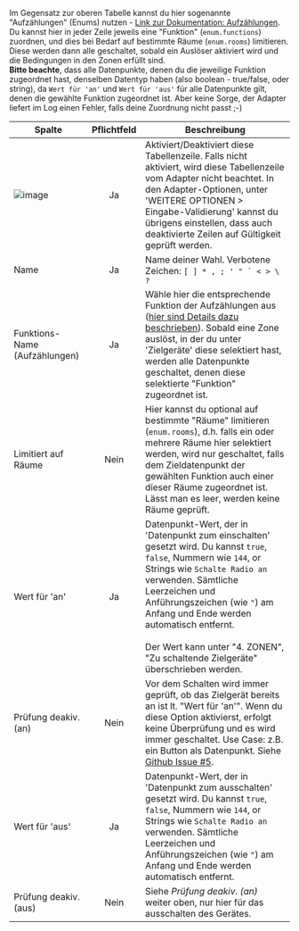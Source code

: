 Im Gegensatz zur oberen Tabelle kannst du hier sogenannte "Aufzählungen" (Enums) nutzen - [Link zur Dokumentation: Aufzählungen](https://www.iobroker.net/#de/documentation/admin/enums.md).
<br>Du kannst hier in jeder Zeile jeweils eine "Funktion" (`enum.functions`) zuordnen, und dies bei Bedarf auf bestimmte Räume (`enum.rooms`) limitieren. Diese werden dann alle geschaltet, sobald ein Auslöser aktiviert wird und die Bedingungen in den Zonen erfüllt sind.
<br><strong>Bitte beachte</strong>, dass alle Datenpunkte, denen du die jeweilige Funktion zugeordnet hast, denselben Datentyp haben (also boolean - true/false, oder string), da `Wert für 'an'` und `Wert für 'aus'` für alle Datenpunkte gilt, denen die gewählte Funktion zugeordnet ist. Aber keine Sorge, der Adapter liefert im Log einen Fehler, falls deine Zuordnung nicht passt ;-)

| Spalte   |  Pflichtfeld |  Beschreibung |
|----------|:------------:|-------|
| ![image](https://github.com/Mic-M/ioBroker.smartcontrol/blob/master/admin/doc-md/img/check_box-24px.svg?raw=true) |  Ja          | Aktiviert/Deaktiviert diese Tabellenzeile. Falls nicht aktiviert, wird diese Tabellenzeile vom Adapter nicht beachtet. In den Adapter-Optionen, unter 'WEITERE OPTIONEN > Eingabe-Validierung' kannst du übrigens einstellen, dass auch deaktivierte Zeilen auf Gültigkeit geprüft werden. |
| Name |    Ja   | Name deiner Wahl. Verbotene Zeichen: ``[ ] * , ; ' " ` < > \ ?`` |
| Funktions-Name (Aufzählungen) |    Ja   | Wähle hier die entsprechende Funktion der Aufzählungen aus ([hier sind Details dazu beschrieben](https://www.iobroker.net/#de/documentation/admin/enums.md)). Sobald eine Zone auslöst, in der du unter 'Zielgeräte' diese selektiert hast, werden alle Datenpunkte geschaltet, denen diese selektierte "Funktion" zugeordnet ist. |
| Limitiert auf Räume | Nein | Hier kannst du optional auf bestimmte "Räume" limitieren (`enum.rooms`), d.h. falls ein oder mehrere Räume hier selektiert werden, wird nur geschaltet, falls dem Zieldatenpunkt der gewählten Funktion auch einer dieser Räume zugeordnet ist. Lässt man es leer, werden keine Räume geprüft. |
| Wert für 'an' | Ja | Datenpunkt-Wert, der in 'Datenpunkt zum einschalten' gesetzt wird. Du kannst `true`, `false`, Nummern wie `144`, or Strings wie `Schalte Radio an` verwenden. Sämtliche Leerzeichen und Anführungszeichen (wie `"`) am Anfang und Ende werden automatisch entfernt. <br><br>Der Wert kann unter "4. ZONEN", "Zu schaltende Zielgeräte" überschrieben werden.|
| Prüfung deakiv. (an) | Nein | Vor dem Schalten wird immer geprüft, ob das Zielgerät bereits an ist lt. "Wert für 'an'". Wenn du diese Option aktivierst, erfolgt keine Überprüfung und es wird immer geschaltet. Use Case: z.B. ein Button als Datenpunkt. Siehe [Github Issue #5](https://github.com/Mic-M/ioBroker.smartcontrol/issues/5).|
| Wert für 'aus' | Ja | Datenpunkt-Wert, der in 'Datenpunkt zum ausschalten' gesetzt wird. Du kannst `true`, `false`, Nummern wie `144`, or Strings wie `Schalte Radio an` verwenden. Sämtliche Leerzeichen und Anführungszeichen (wie `"`) am Anfang und Ende werden automatisch entfernt.|
| Prüfung deakiv. (aus) | Nein | Siehe *Prüfung deakiv. (an)* weiter oben, nur hier für das ausschalten des Gerätes.|